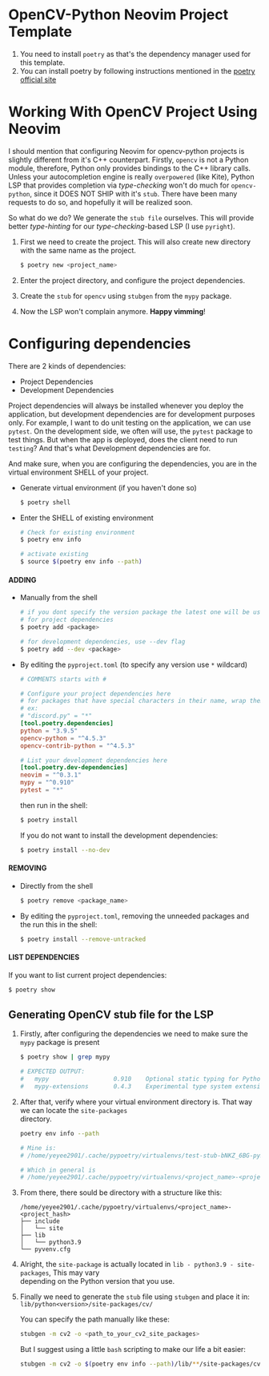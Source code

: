 # OpenCV-Python Neovim Project Template
1. You need to install `poetry` as that's the dependency manager used for this template.
2. You can install poetry by following instructions mentioned in the [poetry official site](https://python-poetry.org/)
  

# Working With OpenCV Project Using Neovim
I should mention that configuring Neovim for opencv-python projects is slightly different from it's C++
counterpart. Firstly, `opencv` is not a Python module, therefore, Python only provides bindings to the C++ library
calls. Unless your autocompletion engine is really `overpowered` (like Kite), Python LSP that provides completion
via _type-checking_ won't do much for `opencv-python`, since it DOES NOT SHIP with it's `stub`. There have been
many requests to do so, and hopefully it will be realized soon. 

So what do we do? We generate the `stub file` ourselves. This will provide better _type-hinting_ for our
_type-checking_-based LSP (I use `pyright`).

1. First we need to create the project. This will also create new directory with the same name as the project.
    ```bash
    $ poetry new <project_name>
    ```  

2. Enter the project directory, and configure the project dependencies.  

3. Create the `stub` for `opencv` using `stubgen` from the `mypy` package.

4. Now the LSP won't complain anymore.  **Happy vimming**!



# Configuring dependencies
There are 2 kinds of dependencies:
- Project Dependencies
- Development Dependencies

Project dependencies will always be installed whenever you deploy the application, but development
dependencies are for development purposes only. For example, I want to do unit testing on the application,
we can use `pytest`. On the development side, we often will use, the `pytest` package to test things.
But when the app is deployed, does the client need to run `testing`? And that's what Development dependencies
are for.

And make sure, when you are configuring the dependencies, you are in the virtual environment SHELL of your project.
* Generate virtual environment (if you haven't done so)
    ```bash
    $ poetry shell
    ```
* Enter the SHELL of existing environment
    ```bash
    # Check for existing environment
    $ poetry env info
    
    # activate existing
    $ source $(poetry env info --path)
    ```
#### ADDING
* Manually from the shell
  ```bash
  # if you dont specify the version package the latest one will be used
  # for project dependencies
  $ poetry add <package>
  
  # for development dependencies, use --dev flag
  $ poetry add --dev <package>
  ```
* By editing the `pyproject.toml` (to specify any version use `*` wildcard)
  ```toml
  # COMMENTS starts with #
  
  # Configure your project dependencies here
  # for packages that have special characters in their name, wrap them in quotes
  # ex: 
  # "discord.py" = "*"
  [tool.poetry.dependencies]
  python = "3.9.5"
  opencv-python = "^4.5.3"
  opencv-contrib-python = "^4.5.3"
  
  # List your development dependencies here
  [tool.poetry.dev-dependencies]
  neovim = "^0.3.1"
  mypy = "^0.910"
  pytest = "*"
  ```
  then run in the shell:
  ```bash
  $ poetry install
  ```
  If you do not want to install the development dependencies:
  ```bash
  $ poetry install --no-dev
  ```
  
#### REMOVING
* Directly from the shell
    ```bash
    $ poetry remove <package_name>
    ```
* By editing the `pyproject.toml`, removing the unneeded packages and the run this in the shell:
    ```bash
    $ poetry install --remove-untracked
    ```
    

#### LIST DEPENDENCIES
If you want to list current project dependencies:
```bash
$ poetry show
```

## Generating OpenCV stub file for the LSP
1. Firstly, after configuring the dependencies we need to make sure the `mypy` package is present
    ```bash
    $ poetry show | grep mypy
    
    # EXPECTED OUTPUT: 
    #   mypy                  0.910    Optional static typing for Python
    #   mypy-extensions       0.4.3    Experimental type system extensions for prog...
    ```  
    
2. After that, verify where your virtual environment directory is. That way we can locate the `site-packages`  
directory.
    ```bash
    poetry env info --path
    
    # Mine is:
    # /home/yeyee2901/.cache/pypoetry/virtualenvs/test-stub-bNKZ_6BG-py3.9
    
    # Which in general is
    # /home/yeyee2901/.cache/pypoetry/virtualenvs/<project_name>-<project_hash>
    ```
    
3. From there, there sould be directory with a structure like this:
    ```
    /home/yeyee2901/.cache/pypoetry/virtualenvs/<project_name>-<project_hash>
    ├── include
    │   └── site
    ├── lib
    │   └── python3.9
    └── pyvenv.cfg
    ```
4. Alright, the `site-package` is actually located in `lib - python3.9 - site-packages`, This may vary  
depending on the Python version that you use.

5. Finally we need to generate the `stub` file using `stubgen` and place it in:  
   `lib/python<version>/site-packages/cv/`  

   You can specify the path manually like these:
   ```bash
   stubgen -m cv2 -o <path_to_your_cv2_site_packages>
   ```  
   
   But I suggest using a little `bash` scripting to make our life a bit easier:
   ```bash
   stubgen -m cv2 -o $(poetry env info --path)/lib/**/site-packages/cv2/
   ```
